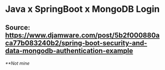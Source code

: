 # Java x SpringBoot x MongoDB Login

## Source: https://www.djamware.com/post/5b2f000880aca77b083240b2/spring-boot-security-and-data-mongodb-authentication-example

###### \*\*Not mine
